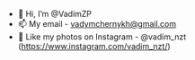 - 👋 Hi, I’m @VadimZP
- 📫 My email - vadymchernykh@gmail.com
- 👾 Like my photos on Instagram - @vadim_nzt (https://www.instagram.com/vadim_nzt/)

<!---
VadimZP/VadimZP is a ✨ special ✨ repository because its `README.md` (this file) appears on your GitHub profile.
You can click the Preview link to take a look at your changes.
--->
